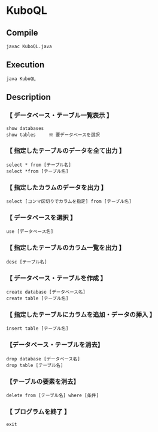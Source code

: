 # KuboQL

## Compile
`javac KuboQL.java`

## Execution
`java KuboQL`

## Description
### 【 データベース・テーブル一覧表示 】<br>

`show databases`<br>
`show tables     ※ 要データベースを選択`<br>


### 【 指定したテーブルのデータを全て出力 】<br>

`select * from [テーブル名]`<br>
`select *from [テーブル名]`<br>


### 【 指定したカラムのデータを出力 】<br>

`select [コンマ区切りでカラムを指定] from [テーブル名]`<br>


### 【 データベースを選択 】<br>

`use [データベース名]`<br>


### 【 指定したテーブルのカラム一覧を出力 】<br>

`desc [テーブル名]`<br>


### 【 データベース・テーブルを作成 】<br>

`create database [データベース名]`<br>
`create table [テーブル名]`<br>


### 【 指定したテーブルにカラムを追加・データの挿入 】<br>

`insert table [テーブル名]`<br>


### 【データベース・テーブルを消去】<br>

`drop database [データベース名]`<br>
`drop table [テーブル名]`<br>


### 【テーブルの要素を消去】<br>

`delete from [テーブル名] where [条件]`<br>


### 【 プログラムを終了 】<br>
`exit`
